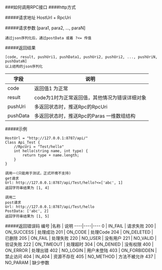 ###如何调用RPC接口
####http方式

#####请求地址
HostUrl + RpcUri

#####请求参数 
[para1, para2, ..., paraN]
````
通过json序列化后，通过postData 或着 ?<= 传值 
````
#####返回结果
 ````
[code, result, pushUri1, pushData1, pushUri2, pushUri2, ..., pushUriN, pushDataN]
以上结构的json序列化
 ````
字段 | 说明
----|----
code | 返回值1 为正常
result | code为1时为正常返回值，其他情况为错误详细对象
pushUri | 多返回状态时，推送Rpc的RpcUri
pushData | 多返回状态时，推送Rpc的Paras 一维数组结构

#####示例

```` 
HostUrl = "http://127.0.0.1:8787/api/"
Class Api_Test {
    //RpcUri = "Test/hello"
    int hello(string name, int type) {
        return type + name.length;
    }
}

调用一(只能用于测试，正式环境不支持)
get请求
Url: http://127.0.0.1:8787/api/Test/hello?<=['abc', 1]
返回字符串结果为 [1, 4]

调用二
post请求
Url: http://127.0.0.1:8787/api/Test/hello
PostData: ['abc', 2]
返回字符串结果为 [1, 5]
````

#####返回错误码
编号 |名称 | 说明
----|----|----
0 | IN_FAIL | 请求失败
200 | ON_SUCCESS | 处理成功
201 | ON_CODE | 处理Code
204 | ON_DELETED | 已删除
205 | ON_FAIL | 处理失败
220 | NO_USER | 没有用户
221 | NO_VALID | 验证失败
222 | ON_TIMEOUT | 处理超时
304 | ON_DENIED | 没有权限
400 | ON_ERROR | 处理出错
402 | NO_LOGIN | 用户未登陆
403 | ON_FORBIDDEN | 禁止访问
404 | IN_404 | 资源不存在
405 | NO_METHOD | 方法不被允许
437 | NO_PARAM | 缺少参数

